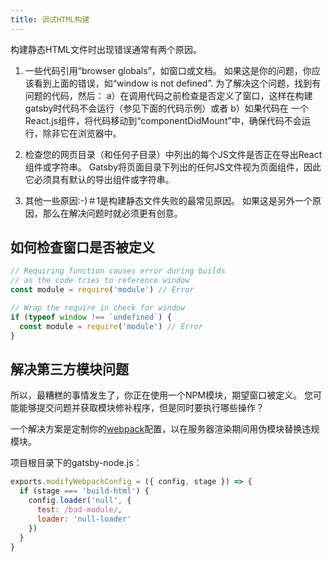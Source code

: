 ```yaml
---
title: 调试HTML构建
---
```

构建静态HTML文件时出现错误通常有两个原因。

1. 一些代码引用“browser globals”，如窗口或文档。 如果这是你的问题，你应该看到上面的错误，如“window is not defined”. 为了解决这个问题，找到有问题的代码，然后： a）在调用代码之前检查是否定义了窗口，这样在构建gatsby时代码不会运行（参见下面的代码示例）或者 b）如果代码在 一个React.js组件，将代码移动到“componentDidMount”中，确保代码不会运行，除非它在浏览器中。

2. 检查您的网页目录（和任何子目录）中列出的每个JS文件是否正在导出React组件或字符串。 Gatsby将页面目录下列出的任何JS文件视为页面组件，因此它必须具有默认的导出组件或字符串。

3. 其他一些原因:-)＃1是构建静态文件失败的最常见原因。 如果这是另外一个原因，那么在解决问题时就必须更有创意。

## 如何检查窗口是否被定义

```javascript
// Requiring function causes error during builds
// as the code tries to reference window
const module = require('module') // Error

// Wrap the require in check for window
if (typeof window !== `undefined`) {
  const module = require('module') // Error
}
```

## 解决第三方模块问题

所以，最糟糕的事情发生了，你正在使用一个NPM模块，期望窗口被定义。 您可能能够提交问题并获取模块修补程序，但是同时要执行哪些操作？

一个解决方案是定制你的[webpack](../add-custom-webpack-config)配置，以在服务器渲染期间用伪模块替换违规模块。

项目根目录下的gatsby-node.js：

```js
exports.modifyWebpackConfig = ({ config, stage }) => {
  if (stage === 'build-html') {
    config.loader('null', {
      test: /bad-module/,
      loader: 'null-loader'
    })
  }
}
```